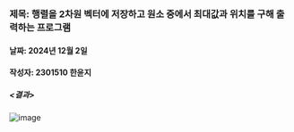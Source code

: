 ### 제목:  행렬을 2차원 벡터에 저장하고 원소 중에서 최대값과 위치를 구해 출력하는 프로그램
#### 날짜: 2024년 12월 2일
#### 작성자: 2301510 한윤지

##### <결과>
![image](https://github.com/user-attachments/assets/a5a151b5-ecfb-4bc4-b68e-b6a91d921c67)
